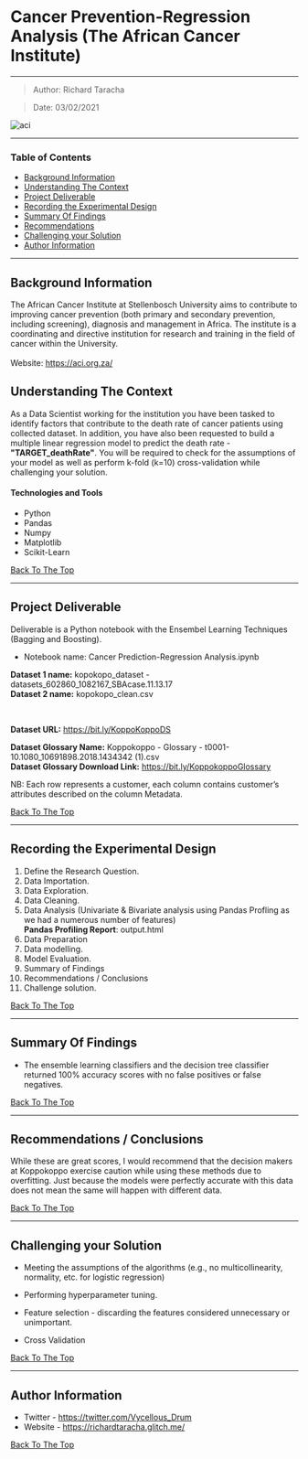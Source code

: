 # Cancer Prevention-Regression Analysis (The African Cancer Institute)
---

> Author: Richard Taracha

> Date: 03/02/2021

![aci](https://user-images.githubusercontent.com/67068918/107158150-3977d700-6999-11eb-9603-63f72f2741a9.png)

---

### Table of Contents
- [Background Information](#background-information)
- [Understanding The Context](#understanding-the-context)
- [Project Deliverable](#project-deliverable)
- [Recording the Experimental Design](#recording-the-experimental-design)
- [Summary Of Findings](#summary-of-findings)
- [Recommendations](#summary-of-findings)
- [Challenging your Solution](#challenging-your-solution)
- [Author Information](#author-information)

---

## Background Information
The African Cancer Institute at Stellenbosch University aims to contribute to improving cancer prevention (both primary and secondary prevention, including screening), diagnosis and management in Africa. The institute is a coordinating and directive institution for research and training in the field of cancer within the University.
</br>
</br>
Website: https://aci.org.za/

## Understanding The Context

As a Data Scientist working for the institution you have been tasked to identify factors that contribute to the death rate of cancer patients using collected dataset.
In addition, you have also been requested to build a multiple linear regression model to predict the death rate - **"TARGET_deathRate"**. You will be required to check for the assumptions of your model as well as perform k-fold (k=10) cross-validation while challenging your solution.

#### Technologies and Tools

- Python
- Pandas
- Numpy
- Matplotlib
- Scikit-Learn

[Back To The Top](#Cancer-Prevention-Regression-Analysis-The-African-Cancer-Institute)

---

## Project Deliverable
Deliverable is a Python notebook with the Ensembel Learning Techniques (Bagging and Boosting).

* Notebook name: Cancer Prediction-Regression Analysis.ipynb

**Dataset 1 name:** kopokopo_dataset - datasets_602860_1082167_SBAcase.11.13.17 
</br>
**Dataset 2 name:** kopokopo_clean.csv

</br>

**Dataset URL:** https://bit.ly/KoppoKoppoDS

**Dataset Glossary Name:** Koppokoppo - Glossary - t0001-10.1080_10691898.2018.1434342 (1).csv
</br>
**Dataset Glossary Download Link:** https://bit.ly/KoppokoppoGlossary


NB: Each row represents a customer, each column contains customer’s attributes described on the column Metadata.

[Back To The Top](#Cancer-Prevention-Regression-Analysis-The-African-Cancer-Institute)

---

## Recording the Experimental Design
1. Define the Research Question.
2. Data Importation.
3. Data Exploration.
4. Data Cleaning.
5. Data Analysis (Univariate & Bivariate analysis using Pandas Profling as we had a numerous number of features) </br>
**Pandas Profiling Report**: output.html
6. Data Preparation
7. Data modelling.
8. Model Evaluation.
9. Summary of Findings
10. Recommendations / Conclusions
11. Challenge solution.

[Back To The Top](#Cancer-Prevention-Regression-Analysis-The-African-Cancer-Institute)

---

## Summary Of Findings
* The ensemble learning classifiers and the decision tree classifier returned 100% accuracy scores with no false positives or false negatives.

[Back To The Top](#Cancer-Prevention-Regression-Analysis-The-African-Cancer-Institute)

---

## Recommendations / Conclusions
While these are great scores, I would recommend that the decision makers at Koppokoppo exercise caution while using these methods due to overfitting. Just because the models were perfectly accurate with this data does not mean the same will happen with different data.

[Back To The Top](#Cancer-Prevention-Regression-Analysis-The-African-Cancer-Institute)

---

## Challenging your Solution
* Meeting the assumptions of the algorithms (e.g., no multicollinearity, normality, etc. for logistic regression)

* Performing hyperparameter tuning.

* Feature selection - discarding the features considered unnecessary or unimportant.

* Cross Validation

[Back To The Top](#Cancer-Prevention-Regression-Analysis-The-African-Cancer-Institute)

---

## Author Information

- Twitter - https://twitter.com/Vycellous_Drum
- Website - https://richardtaracha.glitch.me/

[Back To The Top](#Cancer-Prevention-Regression-Analysis-The-African-Cancer-Institute)
